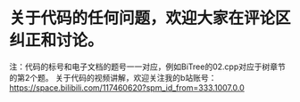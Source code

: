 # 关于代码的任何问题，欢迎大家在评论区纠正和讨论。
注：代码的标号和电子文档的题号一一对应，例如BiTree的02.cpp对应于树章节的第2个题。
关于代码的视频讲解，欢迎关注我的b站账号：https://space.bilibili.com/117460620?spm_id_from=333.1007.0.0

